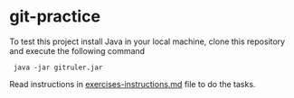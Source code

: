 # git-practice

To test this project install Java in your local machine, clone this repository and execute the following command

```
 java -jar gitruler.jar
 ```

Read instructions in [exercises-instructions.md](exercises-instructions.md) file to do the tasks.
